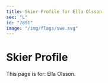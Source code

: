 ```yaml
---
title: Skier Profile for Ella Olsson
sex: "L"
id: "7891"
image: "/img/flags/swe.svg" 
---
```


# Skier Profile

This page is for: Ella Olsson.
    